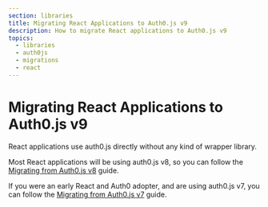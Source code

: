 ```yaml
---
section: libraries
title: Migrating React Applications to Auth0.js v9
description: How to migrate React applications to Auth0.js v9
topics:
  - libraries
  - auth0js
  - migrations
  - react
---
```

# Migrating React Applications to Auth0.js v9

React applications use auth0.js directly without any kind of wrapper library.

Most React applications will be using auth0.js v8, so you can follow the [Migrating from Auth0.js v8](/libraries/auth0js/v9/migration-v8-v9) guide.

If you were an early React and Auth0 adopter, and are using auth0.js v7, you can follow the [Migrating from Auth0.js v7](/libraries/auth0js/v9/migration-v7-v9) guide.
